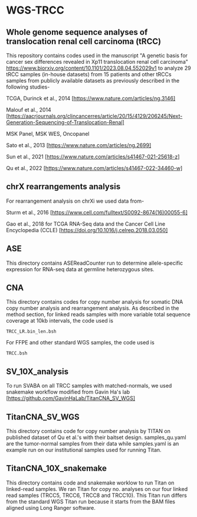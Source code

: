 # WGS-TRCC

## Whole genome sequence analyses of translocation renal cell carcinoma (tRCC)

This repository contains codes used in the manuscript "A genetic basis for cancer sex differences revealed in Xp11 translocation renal cell carcinoma" https://www.biorxiv.org/content/10.1101/2023.08.04.552029v1 to analyze 29 tRCC samples (in-house datasets) from 15 patients and other tRCCs samples from publicly available datasets as previously described in the following studies-

TCGA, Durinck et al., 2014 [https://www.nature.com/articles/ng.3146]

Malouf et al., 2014 [https://aacrjournals.org/clincancerres/article/20/15/4129/206245/Next-Generation-Sequencing-of-Translocation-Renal] 

MSK Panel, MSK WES, Oncopanel

Sato et al., 2013 [https://www.nature.com/articles/ng.2699]

Sun et al., 2021 [https://www.nature.com/articles/s41467-021-25618-z]

Qu et al., 2022 [https://www.nature.com/articles/s41467-022-34460-w]

## chrX rearrangements analysis

For rearrangement analysis on chrXi we used data from-

Sturm et al., 2016 [https://www.cell.com/fulltext/S0092-8674(16)00055-6]

Gao et al., 2018 for TCGA RNA-Seq data and the Cancer Cell Line Encyclopedia (CCLE) [https://doi.org/10.1016/j.celrep.2018.03.050]


## ASE

This directory contains ASEReadCounter run to determine allele-specific expression for RNA-seq data at germline heterozygous sites.

## CNA

This directory contains codes for copy number analysis for somatic DNA copy number analysis and rearrangement analysis. As described in the method section, for linked reads samples with more variable total sequence coverage at 10kb intervals, the code used is 
```
TRCC_LR.bin_len.bsh
```
For FFPE and other standard WGS samples, the code used is 
```
TRCC.bsh
```

## SV_10X_analysis
To run SVABA on all TRCC samples with matched-normals, we used snakemake workflow modified from Gavin Ha's lab [https://github.com/GavinHaLab/TitanCNA_SV_WGS] 

## TitanCNA_SV_WGS

This directory contains code for copy number analysis by TITAN on published dataset of Qu et al.'s with their baitset design. samples_qu.yaml are the tumor-normal samples from their data while samples.yaml is an example run on our institutional samples used for running Titan. 

## TitanCNA_10X_snakemake

This directory contains code and snakemake worklow to run Titan on linked-read samples. We ran Titan for copy no. analyses on our four linked read samples (TRCC5, TRCC6, TRCC8 and 
TRCC10). This Titan run differs from the standard WGS Titan run because it starts from the BAM files aligned using Long Ranger software.





